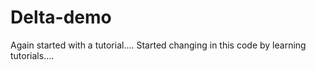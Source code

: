 # Delta-demo
Again started with a tutorial....
Started changing in this code by learning tutorials....
